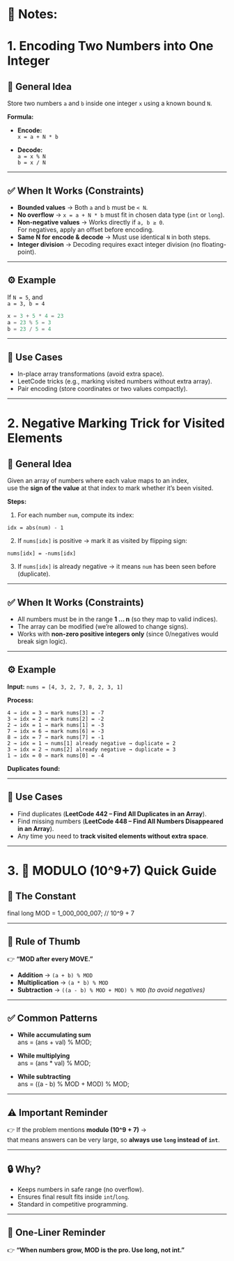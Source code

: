 # 📝 Notes: 

# 1. Encoding Two Numbers into One Integer

## 🔑 General Idea

Store two numbers `a` and `b` inside one integer `x` using a known bound `N`.

**Formula:**

- **Encode:**  
  `x = a + N * b`

- **Decode:**  
  `a = x % N`  
  `b = x / N`

---

## ✅ When It Works (Constraints)

- **Bounded values** → Both `a` and `b` must be `< N`.
- **No overflow** → `x = a + N * b` must fit in chosen data type (`int` or `long`).
- **Non-negative values** → Works directly if `a, b ≥ 0`.  
  For negatives, apply an offset before encoding.
- **Same N for encode & decode** → Must use identical `N` in both steps.
- **Integer division** → Decoding requires exact integer division (no floating-point).

---

## ⚙️ Example

If `N = 5`, and  
`a = 3, b = 4`

```java
x = 3 + 5 * 4 = 23
a = 23 % 5 = 3
b = 23 / 5 = 4
```
---

## 📌 Use Cases

- In-place array transformations (avoid extra space).
- LeetCode tricks (e.g., marking visited numbers without extra array).
- Pair encoding (store coordinates or two values compactly).

---

# 2. Negative Marking Trick for Visited Elements

## 🔑 General Idea

Given an array of numbers where each value maps to an index,  
use the **sign of the value** at that index to mark whether it’s been visited.

**Steps:**

1. For each number `num`, compute its index:
```text 
idx = abs(num) - 1
```

2. If `nums[idx]` is positive → mark it as visited by flipping sign:  
```text
nums[idx] = -nums[idx]
```

3. If `nums[idx]` is already negative → it means `num` has been seen before (duplicate).

---

## ✅ When It Works (Constraints)

- All numbers must be in the range **1 … n** (so they map to valid indices).
- The array can be modified (we’re allowed to change signs).
- Works with **non-zero positive integers only** (since 0/negatives would break sign logic).

---

## ⚙️ Example

**Input:**
`nums = [4, 3, 2, 7, 8, 2, 3, 1]`

**Process:**
```textmate
4 → idx = 3 → mark nums[3] = -7
3 → idx = 2 → mark nums[2] = -2
2 → idx = 1 → mark nums[1] = -3
7 → idx = 6 → mark nums[6] = -3
8 → idx = 7 → mark nums[7] = -1
2 → idx = 1 → nums[1] already negative → duplicate = 2
3 → idx = 2 → nums[2] already negative → duplicate = 3
1 → idx = 0 → mark nums[0] = -4
```

**Duplicates found:**  

---

## 📌 Use Cases

- Find duplicates (**LeetCode 442 – Find All Duplicates in an Array**).
- Find missing numbers (**LeetCode 448 – Find All Numbers Disappeared in an Array**).
- Any time you need to **track visited elements without extra space**.

---

# 3. 📌 MODULO (10^9+7) Quick Guide

## 🔑 The Constant
final long MOD = 1_000_000_007;  // 10^9 + 7

---

## 🧠 Rule of Thumb
👉 **“MOD after every MOVE.”**

- **Addition** → `(a + b) % MOD`
- **Multiplication** → `(a * b) % MOD`
- **Subtraction** → `((a - b) % MOD + MOD) % MOD` *(to avoid negatives)*

---

## ✅ Common Patterns

- **While accumulating sum**  
  ans = (ans + val) % MOD;

- **While multiplying**  
  ans = (ans * val) % MOD;

- **While subtracting**  
  ans = ((a - b) % MOD + MOD) % MOD;

---

## ⚠️ Important Reminder

👉 If the problem mentions **modulo (10^9 + 7)** →  
that means answers can be very large, so **always use `long` instead of `int`**.

---

## 🔒 Why?

- Keeps numbers in safe range (no overflow).
- Ensures final result fits inside `int`/`long`.
- Standard in competitive programming.

---

## 📝 One-Liner Reminder
👉 **“When numbers grow, MOD is the pro. Use long, not int.”**
